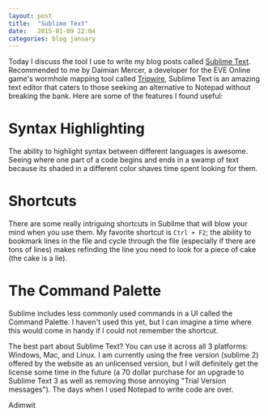 ```yaml
---
layout: post
title:  "Sublime Text"
date:   2015-01-09 22:04
categories: blog january
---
```


Today I discuss the tool I use to write my blog posts called [Sublime Text][sublime]. Recommended to me by Daimian Mercer, a developer for the EVE Online game's wormhole mapping tool called [Tripwire][tripwire], Sublime Text is an amazing text editor that caters to those seeking an alternative to Notepad without breaking the bank. Here are some of the features I found useful:

<h1>Syntax Highlighting</h1>

The ability to highlight syntax between different languages is awesome. Seeing where one part of a code begins and ends in a swamp of text because its shaded in a different color shaves time spent looking for them.

<h1>Shortcuts</h1>

There are some really intriguing shortcuts in Sublime that will blow your mind when you use them. My favorite shortcut is ```Ctrl + F2```; the ability to bookmark lines in the file and cycle through the file (especially if there are tons of lines) makes refinding the line you need to look for a piece of cake (the cake is a lie).

<h1>The Command Palette</h1>

Sublime includes less commonly used commands in a UI called the Command Palette. I haven't used this yet, but I can imagine a time where this would come in handy if I could not remember the shortcut.

The best part about Sublime Text? You can use it across all 3 platforms: Windows, Mac, and Linux. I am currently using the free version (sublime 2) offered by the website as an unlicensed version, but I will definitely get the license some time in the future (a 70 dollar purchase for an upgrade to Sublime Text 3 as well as removing those annoying "Trial Version messages"). The days when I used Notepad to write code are over.

Adimwit




[sublime]: http://www.sublimetext.com/
[tripwire]: https://tripwire.cloud-things.com/
